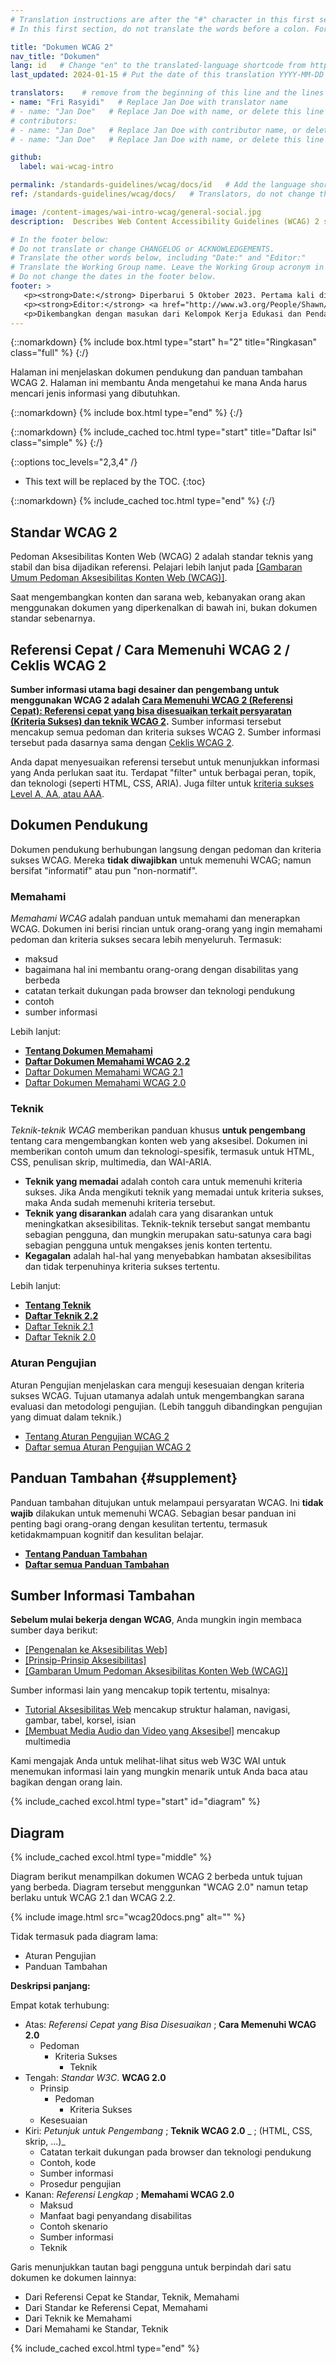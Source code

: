 ```yaml
---
# Translation instructions are after the "#" character in this first section. They are comments that do not show up in the web page. You do not need to translate the instructions after #.
# In this first section, do not translate the words before a colon. For example, do not translate "title:". Do translate the text after "title:".

title: "Dokumen WCAG 2"
nav_title: "Dokumen"
lang: id   # Change "en" to the translated-language shortcode from https://www.iana.org/assignments/language-subtag-registry/language-subtag-registry
last_updated: 2024-01-15 # Put the date of this translation YYYY-MM-DD (with month in the middle)

translators:    # remove from the beginning of this line and the lines below: "# " (the hash sign and the space)
- name: "Fri Rasyidi"   # Replace Jan Doe with translator name
# - name: "Jan Doe"   # Replace Jan Doe with name, or delete this line if not multiple translators
# contributors:
# - name: "Jan Doe"   # Replace Jan Doe with contributor name, or delete this line if none
# - name: "Jan Doe"   # Replace Jan Doe with name, or delete this line if not multiple contributors

github:
  label: wai-wcag-intro

permalink: /standards-guidelines/wcag/docs/id   # Add the language shortcode to the end, with no slash at end, for example: /standards-guidelines/wcag/docs/fr
ref: /standards-guidelines/wcag/docs/   # Translators, do not change this

image: /content-images/wai-intro-wcag/general-social.jpg
description:  Describes Web Content Accessibility Guidelines (WCAG) 2 supporting documents and supplemental guidance.

# In the footer below:
# Do not translate or change CHANGELOG or ACKNOWLEDGEMENTS.
# Translate the other words below, including "Date:" and "Editor:"
# Translate the Working Group name. Leave the Working Group acronym in English.
# Do not change the dates in the footer below.
footer: >
   <p><strong>Date:</strong> Diperbarui 5 Oktober 2023. Pertama kali dipublikasikan Juli 2005.</p>
   <p><strong>Editor:</strong> <a href="http://www.w3.org/People/Shawn/">Shawn Lawton Henry</a>. Kontributor: <a href="http://www.w3.org/People/hidde/">Hidde de Vries</a> dan <a href="http://www.w3.org/People/shadi/">Shadi Abou-Zahra</a>.</p>
   <p>Dikembangkan dengan masukan dari Kelompok Kerja Edukasi dan Pendampingan (<a href="https://www.w3.org/WAI/about/groups/eowg/">EOWG</a>).</p>
---
```


{::nomarkdown}
{% include box.html type="start" h="2" title="Ringkasan" class="full" %}
{:/}

Halaman ini menjelaskan dokumen pendukung dan panduan tambahan WCAG 2. Halaman ini membantu Anda mengetahui ke mana Anda harus mencari jenis informasi yang dibutuhkan.

{::nomarkdown}
{% include box.html type="end" %}
{:/}

{::nomarkdown}
{% include_cached toc.html type="start" title="Daftar Isi" class="simple" %}
{:/}

{::options toc_levels="2,3,4" /}

-   This text will be replaced by the TOC.
{:toc}


{::nomarkdown}
{% include_cached toc.html type="end" %}
{:/}

## Standar WCAG 2

Pedoman Aksesibilitas Konten Web (WCAG) 2 adalah standar teknis yang stabil dan bisa dijadikan referensi. Pelajari lebih lanjut pada [[Gambaran Umum Pedoman Aksesibilitas Konten Web (WCAG)]](/standards-guidelines/wcag/).

Saat mengembangkan konten dan sarana web, kebanyakan orang akan menggunakan dokumen yang diperkenalkan di bawah ini, bukan dokumen standar sebenarnya.

## Referensi Cepat / Cara Memenuhi WCAG 2 / Ceklis WCAG 2

**Sumber informasi utama bagi desainer dan pengembang untuk menggunakan WCAG 2 adalah [Cara Memenuhi WCAG 2 (Referensi Cepat): Referensi cepat yang bisa disesuaikan terkait persyaratan (Kriteria Sukses) dan teknik WCAG 2](http://www.w3.org/WAI/WCAG21/quickref/).** Sumber informasi tersebut mencakup semua pedoman dan kriteria sukses WCAG 2. Sumber informasi tersebut pada dasarnya sama dengan [Ceklis WCAG 2](http://www.w3.org/WAI/WCAG21/quickref/).

Anda dapat menyesuaikan referensi tersebut untuk menunjukkan informasi yang Anda perlukan saat itu. Terdapat "filter" untuk berbagai peran, topik, dan teknologi (seperti HTML, CSS, ARIA). Juga filter untuk [kriteria sukses Level A, AA, atau AAA](https://www.w3.org/WAI/WCAG21/Understanding/conformance#levels).

## Dokumen Pendukung

Dokumen pendukung berhubungan langsung dengan pedoman dan kriteria sukses WCAG. Mereka **tidak diwajibkan** untuk memenuhi WCAG; namun bersifat "informatif" atau pun "non-normatif".

### Memahami

<cite>Memahami WCAG</cite> adalah panduan untuk memahami dan menerapkan WCAG. Dokumen ini berisi rincian untuk orang-orang yang ingin memahami pedoman dan kriteria sukses secara lebih menyeluruh. Termasuk:

*  maksud
*  bagaimana hal ini membantu orang-orang dengan disabilitas yang berbeda
*  catatan terkait dukungan pada browser dan teknologi pendukung
*  contoh
*  sumber informasi

Lebih lanjut:
* **[Tentang Dokumen Memahami](https://www.w3.org/WAI/WCAG22/Understanding/intro)**
* **[Daftar Dokumen Memahami WCAG 2.2](https://www.w3.org/WAI/WCAG22/Understanding/)**
* [Daftar Dokumen Memahami WCAG 2.1](https://www.w3.org/WAI/WCAG21/Understanding/)
* [Daftar Dokumen Memahami WCAG 2.0](https://www.w3.org/TR/UNDERSTANDING-WCAG20/)

### Teknik

<cite>Teknik-teknik WCAG</cite> memberikan panduan khusus **untuk pengembang** tentang cara mengembangkan konten web yang aksesibel. Dokumen ini memberikan contoh umum dan teknologi-spesifik, termasuk untuk HTML, CSS, penulisan skrip, multimedia, dan WAI-ARIA.

* **Teknik yang memadai** adalah contoh cara untuk memenuhi kriteria sukses. Jika Anda mengikuti teknik yang memadai untuk kriteria sukses, maka Anda sudah memenuhi kriteria tersebut.
* **Teknik yang disarankan** adalah cara yang disarankan untuk meningkatkan aksesibilitas. Teknik-teknik tersebut sangat membantu sebagian pengguna, dan mungkin merupakan satu-satunya cara bagi sebagian pengguna untuk mengakses jenis konten tertentu.
* **Kegagalan** adalah hal-hal yang menyebabkan hambatan aksesibilitas dan tidak terpenuhinya kriteria sukses tertentu.

Lebih lanjut:
* **[Tentang Teknik](https://www.w3.org/WAI/WCAG22/Understanding/understanding-techniques)**
* **[Daftar Teknik 2.2](https://www.w3.org/WAI/WCAG22/Techniques/)**
* [Daftar Teknik 2.1](https://www.w3.org/WAI/WCAG21/Techniques/)
* [Daftar Teknik 2.0](https://www.w3.org/TR/WCAG20-TECHS/)

### Aturan Pengujian

Aturan Pengujian menjelaskan cara menguji kesesuaian dengan kriteria sukses WCAG. Tujuan utamanya adalah untuk mengembangkan sarana evaluasi dan metodologi pengujian. (Lebih tangguh dibandingkan pengujian yang dimuat dalam teknik.)

* [Tentang Aturan Pengujian WCAG 2](/standards-guidelines/act/rules/about/)
* [Daftar semua Aturan Pengujian WCAG 2](/standards-guidelines/act/rules/)

## Panduan Tambahan {#supplement}

Panduan tambahan ditujukan untuk melampaui persyaratan WCAG. Ini **tidak wajib** dilakukan untuk memenuhi WCAG. Sebagian besar panduan ini penting bagi orang-orang dengan kesulitan tertentu, termasuk ketidakmampuan kognitif dan kesulitan belajar.

* **[Tentang Panduan Tambahan](/WCAG2/supplemental/about/)**
* **[Daftar semua Panduan Tambahan](/WCAG2/supplemental/)**

## Sumber Informasi Tambahan

**Sebelum mulai bekerja dengan WCAG**, Anda mungkin ingin membaca sumber daya berikut:
* [[Pengenalan ke Aksesibilitas Web]](/fundamentals/accessibility-intro/)
* [[Prinsip-Prinsip Aksesibilitas]](/fundamentals/accessibility-principles/)
* [[Gambaran Umum Pedoman Aksesibilitas Konten Web (WCAG)]](/standards-guidelines/wcag/)

Sumber informasi lain yang mencakup topik tertentu, misalnya:
* [Tutorial Aksesibilitas Web](https://www.w3.org/WAI/tutorials/) mencakup struktur halaman, navigasi, gambar, tabel, korsel, isian
* [[Membuat Media Audio dan Video yang Aksesibel]](/media/av/) mencakup multimedia

Kami mengajak Anda untuk melihat-lihat situs web W3C WAI untuk menemukan informasi lain yang mungkin menarik untuk Anda baca atau bagikan dengan orang lain.


{% include_cached excol.html type="start" id="diagram" %}

## Diagram

{% include_cached excol.html type="middle" %}

Diagram berikut menampilkan dokumen WCAG 2 berbeda untuk tujuan yang berbeda. Diagram tersebut menggunkan "WCAG 2.0" namun tetap berlaku untuk WCAG 2.1 dan WCAG 2.2.

{% include image.html src="wcag20docs.png" alt="" %}

Tidak termasuk pada diagram lama:
* Aturan Pengujian
* Panduan Tambahan

**Deskripsi panjang:**

Empat kotak terhubung:
* Atas: _Referensi Cepat yang Bisa Disesuaikan_ ; **Cara Memenuhi WCAG 2.0**
   * Pedoman
     * Kriteria Sukses
       * Teknik
* Tengah: _Standar W3C_. **WCAG 2.0**
   * Prinsip
     * Pedoman
       * Kriteria Sukses
   * Kesesuaian
* Kiri: _Petunjuk untuk Pengembang_ ; **Teknik WCAG 2.0** _ ; (HTML, CSS, skrip, ...)_
   * Catatan terkait dukungan pada browser dan teknologi pendukung
   * Contoh, kode
   * Sumber informasi
   * Prosedur pengujian
* Kanan: _Referensi Lengkap_ ; **Memahami WCAG 2.0**
   * Maksud
   * Manfaat bagi penyandang disabilitas
   * Contoh skenario
   * Sumber informasi
   * Teknik

Garis menunjukkan tautan bagi pengguna untuk berpindah dari satu dokumen ke dokumen lainnya:
* Dari Referensi Cepat ke Standar, Teknik, Memahami
* Dari Standar ke Referensi Cepat, Memahami
* Dari Teknik ke Memahami
* Dari Memahami ke Standar, Teknik

{% include_cached excol.html type="end" %}

